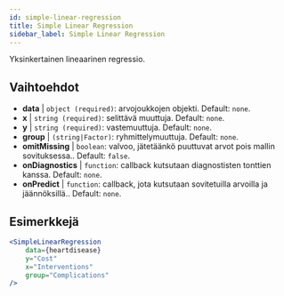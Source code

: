 ```yaml
---
id: simple-linear-regression
title: Simple Linear Regression
sidebar_label: Simple Linear Regression
---
```


Yksinkertainen lineaarinen regressio.

## Vaihtoehdot

* __data__ | `object (required)`: arvojoukkojen objekti. Default: `none`.
* __x__ | `string (required)`: selittävä muuttuja. Default: `none`.
* __y__ | `string (required)`: vastemuuttuja. Default: `none`.
* __group__ | `(string|Factor)`: ryhmittelymuuttuja. Default: `none`.
* __omitMissing__ | `boolean`: valvoo, jätetäänkö puuttuvat arvot pois mallin sovituksessa.. Default: `false`.
* __onDiagnostics__ | `function`: callback kutsutaan diagnostisten tonttien kanssa. Default: `none`.
* __onPredict__ | `function`: callback, jota kutsutaan sovitetuilla arvoilla ja jäännöksillä.. Default: `none`.


## Esimerkkejä

```jsx live
<SimpleLinearRegression 
    data={heartdisease} 
    y="Cost"
    x="Interventions"
    group="Complications"
/>
```

